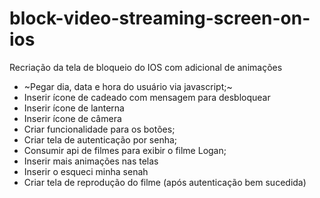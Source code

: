 # block-video-streaming-screen-on-ios
<p>Recriação da tela de bloqueio do IOS com adicional de animações</p>



- ~Pegar dia, data e hora do usuário via javascript;~
- Inserir ícone de cadeado com mensagem para desbloquear
- Inserir ícone de lanterna
- Inserir ícone de câmera
- Criar funcionalidade para os botões;
- Criar tela de autenticação por senha;
- Consumir api de filmes para exibir o filme Logan;
- Inserir mais animações nas telas
- Inserir o esqueci minha senah
- Criar tela de reprodução do filme (após autenticação bem sucedida)

  
  
